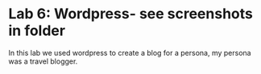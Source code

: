 # Lab 6: Wordpress- see screenshots in folder   
In this lab we used wordpress to create a blog for a persona, my persona was a travel blogger. 
